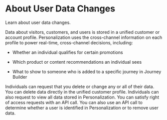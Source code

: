 

# About User Data Changes

Learn about user data changes.

Data about visitors, customers, and users is stored in a unified customer or
account profile. Personalization uses the cross-channel information on each
profile to power real-time, cross-channel decisions, including:

  * Whether an individual qualifies for certain promotions

  * Which product or content recommendations an individual sees

  * What to show to someone who is added to a specific journey in Journey Builder

Individuals can request that you delete or change any or all of their data.
You can delete data directly in the unified customer profile. Individuals can
also request to view all data stored in Personalization. You can satisfy right
of access requests with an API call. You can also use an API call to determine
whether a user is identified in Personalization or to remove user data.

